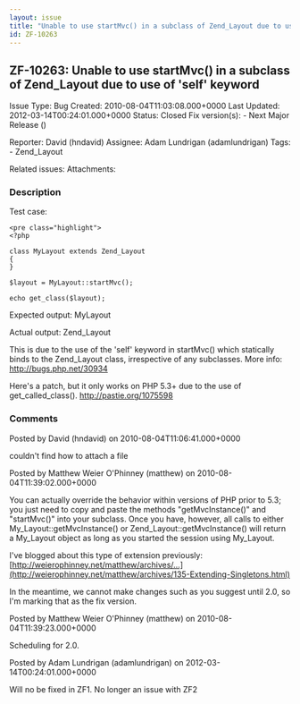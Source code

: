 ```yaml
---
layout: issue
title: "Unable to use startMvc() in a subclass of Zend_Layout due to use of 'self' keyword"
id: ZF-10263
---
```


ZF-10263: Unable to use startMvc() in a subclass of Zend\_Layout due to use of 'self' keyword
---------------------------------------------------------------------------------------------

 Issue Type: Bug Created: 2010-08-04T11:03:08.000+0000 Last Updated: 2012-03-14T00:24:01.000+0000 Status: Closed Fix version(s): - Next Major Release ()
 
 Reporter:  David (hndavid)  Assignee:  Adam Lundrigan (adamlundrigan)  Tags: - Zend\_Layout
 
 Related issues: 
 Attachments: 
### Description

Test case:

 
    <pre class="highlight">
    <?php
    
    class MyLayout extends Zend_Layout
    {
    }
    
    $layout = MyLayout::startMvc();
    
    echo get_class($layout);


Expected output: MyLayout

Actual output: Zend\_Layout

This is due to the use of the 'self' keyword in startMvc() which statically binds to the Zend\_Layout class, irrespective of any subclasses. More info: <http://bugs.php.net/30934>

Here's a patch, but it only works on PHP 5.3+ due to the use of get\_called\_class(). <http://pastie.org/1075598>

 

 

### Comments

Posted by David (hndavid) on 2010-08-04T11:06:41.000+0000

couldn't find how to attach a file

 

 

Posted by Matthew Weier O'Phinney (matthew) on 2010-08-04T11:39:02.000+0000

You can actually override the behavior within versions of PHP prior to 5.3; you just need to copy and paste the methods "getMvcInstance()" and "startMvc()" into your subclass. Once you have, however, all calls to either My\_Layout::getMvcInstance() or Zend\_Layout::getMvcInstance() will return a My\_Layout object as long as you started the session using My\_Layout.

I've blogged about this type of extension previously: [http://weierophinney.net/matthew/archives/…](http://weierophinney.net/matthew/archives/135-Extending-Singletons.html)

In the meantime, we cannot make changes such as you suggest until 2.0, so I'm marking that as the fix version.

 

 

Posted by Matthew Weier O'Phinney (matthew) on 2010-08-04T11:39:23.000+0000

Scheduling for 2.0.

 

 

Posted by Adam Lundrigan (adamlundrigan) on 2012-03-14T00:24:01.000+0000

Will no be fixed in ZF1. No longer an issue with ZF2

 

 